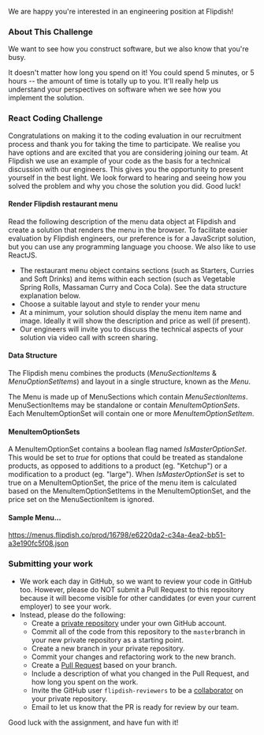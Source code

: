We are happy you're interested in an engineering position at Flipdish!

### About This Challenge

We want to see how you construct software, but we also know that you're busy.

It doesn't matter how long you spend on it! You could spend 5 minutes, or 5 hours -- the amount of time is totally up to you. It'll really help us understand your perspectives on software when we see how you implement the solution.

### React Coding Challenge

Congratulations on making it to the coding evaluation in our recruitment
process and thank you for taking the time to participate. We realise you have
options and are excited that you are considering joining our team. At Flipdish
we use an example of your code as the basis for a technical discussion with
our engineers. This gives you the opportunity to present yourself in the best
light. We look forward to hearing and seeing how you solved the problem and
why you chose the solution you did.
Good luck!

#### Render Flipdish restaurant menu

Read the following description of the menu data object at Flipdish and create
a solution that renders the menu in the browser. To facilitate easier evaluation
by Flipdish engineers, our preference is for a JavaScript solution, but you can
use any programming language you choose. We also like to use ReactJS.

-   The restaurant menu object contains sections (such as Starters, Curries
    and Soft Drinks) and items within each section (such as Vegetable Spring
    Rolls, Massaman Curry and Coca Cola). See the data structure explanation
    below.
-   Choose a suitable layout and style to render your menu
-   At a minimum, your solution should display the menu item name and image.
    Ideally it will show the description and price as well (if present).
-   Our engineers will invite you to discuss the technical aspects of your
    solution via video call with screen sharing.

#### Data Structure

The Flipdish menu combines the products
(<em>MenuSectionItems</em> & <em>MenuOptionSetItems</em>) and layout in a single structure,
known as the <em>Menu</em>.

The Menu is made up of MenuSections which contain <em>MenuSectionItems</em>.
MenuSectionItems may be standalone or contain <em>MenuItemOptionSets</em>. Each
MenuItemOptionSet will contain one or more <em>MenuItemOptionSetItem</em>.

#### MenuItemOptionSets

A MenuItemOptionSet contains a boolean flag named <em>IsMasterOptionSet</em>. This
would be set to <em>true</em> for options that could be treated as standalone
products, as opposed to additions to a product (eg. "Ketchup") or a
modification to a product (eg. "large").
When <em>IsMasterOptionSet</em> is set to true on a MenuItemOptionSet, the price of the
menu item is calculated based on the MenuItemOptionSetItems in the
MenuItemOptionSet, and the price set on the MenuSectionItem is ignored.

#### Sample Menu...

https://menus.flipdish.co/prod/16798/e6220da2-c34a-4ea2-bb51-a3e190fc5f08.json

### Submitting your work

-   We work each day in GitHub, so we want to review your code in GitHub too. However, please do NOT submit a Pull Request to this repository because it will become visible for other candidates (or even your current employer) to see your work.
-   Instead, please do the following:
    -   Create a [private repository](https://docs.github.com/en/free-pro-team@latest/github/creating-cloning-and-archiving-repositories/about-repository-visibility) under your own GitHub account.
    -   Commit all of the code from this repository to the `master`branch in your new private repository as a starting point.
    -   Create a new branch in your private repository.
    -   Commit your changes and refactoring work to the new branch.
    -   Create a [Pull Request](https://docs.github.com/en/free-pro-team@latest/github/collaborating-with-issues-and-pull-requests/about-pull-requests) based on your branch.
    -   Include a description of what you changed in the Pull Request, and how long you spent on the work.
    -   Invite the GitHub user `flipdish-reviewers` to be a [collaborator](https://docs.github.com/en/free-pro-team@latest/github/setting-up-and-managing-your-github-user-account/inviting-collaborators-to-a-personal-repository) on your private repository.
    -   Email to let us know that the PR is ready for review by our team.

Good luck with the assignment, and have fun with it!

